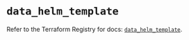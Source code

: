 # `data_helm_template`

Refer to the Terraform Registry for docs: [`data_helm_template`](https://registry.terraform.io/providers/hashicorp/helm/3.1.0/docs/data-sources/template).
